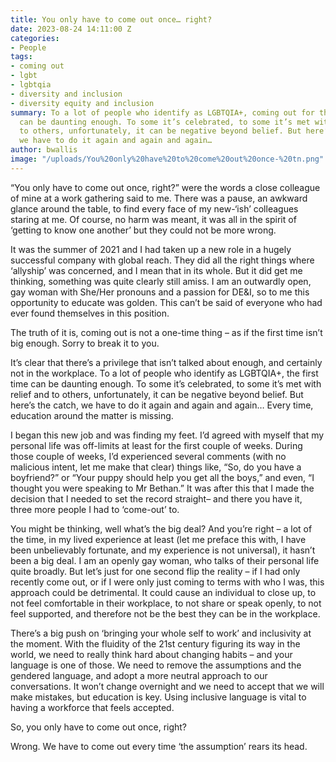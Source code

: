 ```yaml
---
title: You only have to come out once… right?
date: 2023-08-24 14:11:00 Z
categories:
- People
tags:
- coming out
- lgbt
- lgbtqia
- diversity and inclusion
- diversity equity and inclusion
summary: To a lot of people who identify as LGBTQIA+, coming out for the first time
  can be daunting enough. To some it’s celebrated, to some it’s met with relief and
  to others, unfortunately, it can be negative beyond belief. But here’s the catch,
  we have to do it again and again and again…
author: bwallis
image: "/uploads/You%20only%20have%20to%20come%20out%20once-%20tn.png"
---
```


“You only have to come out once, right?” were the words a close colleague of mine at a work gathering said to me. There was a pause, an awkward glance around the table, to find every face of my new-‘ish’ colleagues staring at me. Of course, no harm was meant, it was all in the spirit of ‘getting to know one another’ but they could not be more wrong.

It was the summer of 2021 and I had taken up a new role in a hugely successful company with global reach. They did all the right things where ‘allyship’ was concerned, and I mean that in its whole. But it did get me thinking, something was quite clearly still amiss. I am an outwardly open, gay woman with She/Her pronouns and a passion for DE&I, so to me this opportunity to educate was golden. This can’t be said of everyone who had ever found themselves in this position.

The truth of it is, coming out is not a one-time thing – as if the first time isn’t big enough. Sorry to break it to you.

It’s clear that there’s a privilege that isn’t talked about enough, and certainly not in the workplace. To a lot of people who identify as LGBTQIA\+, the first time can be daunting enough. To some it’s celebrated, to some it’s met with relief and to others, unfortunately, it can be negative beyond belief. But here’s the catch, we have to do it again and again and again…  Every time, education around the matter is missing.

I began this new job and was finding my feet. I’d agreed with myself that my personal life was off-limits at least for the first couple of weeks. During those couple of weeks, I’d experienced several comments (with no malicious intent, let me make that clear) things like, “So, do you have a boyfriend?” or “Your puppy should help you get all the boys,” and even, “I thought you were speaking to Mr Bethan.” It was after this that I made the decision that I needed to set the record straight– and there you have it, three more people I had to ‘come-out’ to.

You might be thinking, well what’s the big deal? And you’re right – a lot of the time, in my lived experience at least (let me preface this with, I have been unbelievably fortunate, and my experience is not universal), it hasn’t been a big deal. I am an openly gay woman, who talks of their personal life quite broadly. But let’s just for one second flip the reality – if I had only recently come out, or if I were only just coming to terms with who I was, this approach could be detrimental. It could cause an individual to close up, to not feel comfortable in their workplace, to not share or speak openly, to not feel supported, and therefore not be the best they can be in the workplace.

There’s a big push on ‘bringing your whole self to work’ and inclusivity at the moment. With the fluidity of the 21st century figuring its way in the world, we need to really think hard about changing habits – and your language is one of those. We need to remove the assumptions and the gendered language, and adopt a more neutral approach to our conversations. It won’t change overnight and we need to accept that we will make mistakes, but education is key. Using inclusive language is vital to having a workforce that feels accepted.

So, you only have to come out once, right?

Wrong. We have to come out every time ‘the assumption’ rears its head.